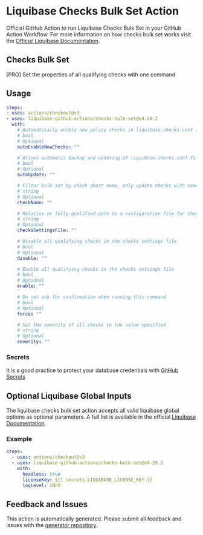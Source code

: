 # Liquibase Checks Bulk Set Action
Official GitHub Action to run Liquibase Checks Bulk Set in your GitHub Action Workflow. For more information on how checks bulk set works visit the [Official Liquibase Documentation](https://docs.liquibase.com/commands/home.html).
## Checks Bulk Set
[PRO] Set the properties of all qualifying checks with one command
## Usage
```yaml
steps:
- uses: actions/checkout@v3
- uses: liquibase-github-actions/checks-bulk-set@v4.29.2
  with:
    # Automatically enable new policy checks in liquibase.checks.conf file when they are available. Options: [true|false]
    # bool
    # Optional
    autoEnableNewChecks: ""

    # Allows automatic backup and updating of liquibase.checks.conf file when new policy checks are available, or for file format changes. Options: [on|off]
    # bool
    # Optional
    autoUpdate: ""

    # Filter bulk set by check short name, only update checks with names found in the provided list
    # string
    # Optional
    checkName: ""

    # Relative or fully qualified path to a configuration file for checks execution
    # string
    # Optional
    checksSettingsFile: ""

    # Disable all qualifying checks in the checks settings file
    # bool
    # Optional
    disable: ""

    # Enable all qualifying checks in the checks settings file
    # bool
    # Optional
    enable: ""

    # Do not ask for confirmation when running this command
    # bool
    # Optional
    force: ""

    # Set the severity of all checks to the value specified
    # string
    # Optional
    severity: ""

```

### Secrets
It is a good practice to protect your database credentials with [GitHub Secrets](https://docs.github.com/en/actions/security-guides/encrypted-secrets)

## Optional Liquibase Global Inputs
The liquibase checks bulk set action accepts all valid liquibase global options as optional parameters. A full list is available in the official [Liquibase Documentation](https://docs.liquibase.com/parameters/command-parameters.html).

### Example
```yaml
steps:
  - uses: actions/checkout@v3
  - uses: liquibase-github-actions/checks-bulk-set@v4.29.2
    with:
      headless: true
      licenseKey: ${{ secrets.LIQUIBASE_LICENSE_KEY }}
      logLevel: INFO
```

## Feedback and Issues
This action is automatically generated. Please submit all feedback and issues with the [generator repository](https://github.com/liquibase/github-action-generator/issues).
